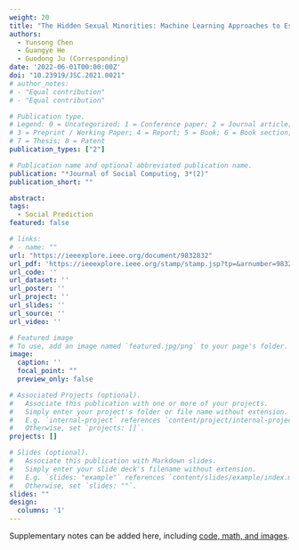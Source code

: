 ```yaml
---
weight: 20
title: "The Hidden Sexual Minorities: Machine Learning Approaches to Estimate the Sexual Minority Orientation among Beijing College Students"
authors:
  - Yunsong Chen
  - Guangye He
  - Guodong Ju (Corresponding)
date: '2022-06-01T00:00:00Z'
doi: "10.23919/JSC.2021.0021"
# author_notes:
# - "Equal contribution"
# - "Equal contribution"

# Publication type.
# Legend: 0 = Uncategorized; 1 = Conference paper; 2 = Journal article;
# 3 = Preprint / Working Paper; 4 = Report; 5 = Book; 6 = Book section;
# 7 = Thesis; 8 = Patent
publication_types: ["2"]

# Publication name and optional abbreviated publication name.
publication: "*Journal of Social Computing, 3*(2)"
publication_short: ""

abstract: 
tags:
  - Social Prediction
featured: false

# links:
# - name: ""
url: "https://ieeexplore.ieee.org/document/9832832"
url_pdf: 'https://ieeexplore.ieee.org/stamp/stamp.jsp?tp=&arnumber=9832832'
url_code: ''
url_dataset: ''
url_poster: ''
url_project: ''
url_slides: ''
url_source: ''
url_video: ''

# Featured image
# To use, add an image named `featured.jpg/png` to your page's folder. 
image:
  caption: ''
  focal_point: ""
  preview_only: false

# Associated Projects (optional).
#   Associate this publication with one or more of your projects.
#   Simply enter your project's folder or file name without extension.
#   E.g. `internal-project` references `content/project/internal-project/index.md`.
#   Otherwise, set `projects: []`.
projects: []

# Slides (optional).
#   Associate this publication with Markdown slides.
#   Simply enter your slide deck's filename without extension.
#   E.g. `slides: "example"` references `content/slides/example/index.md`.
#   Otherwise, set `slides: ""`.
slides: ""
design: 
  columns: '1'
---
```


Supplementary notes can be added here, including [code, math, and images](https://wowchemy.com/docs/writing-markdown-latex/).
